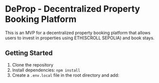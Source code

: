 # DeProp - Decentralized Property Booking Platform

This is an MVP for a decentralized property booking platform that allows users to invest in properties using ETH(SCROLL SEPOLIA) and book stays.

## Getting Started

1. Clone the repository
2. Install dependencies: `npm install`
3. Create a `.env.local` file in the root directory and add:

